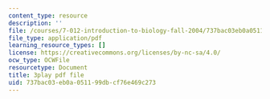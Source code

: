```yaml
---
content_type: resource
description: ''
file: /courses/7-012-introduction-to-biology-fall-2004/737bac03eb0a051199dbcf76e469c273_xN-sQdVaDr4.pdf
file_type: application/pdf
learning_resource_types: []
license: https://creativecommons.org/licenses/by-nc-sa/4.0/
ocw_type: OCWFile
resourcetype: Document
title: 3play pdf file
uid: 737bac03-eb0a-0511-99db-cf76e469c273
---
```


